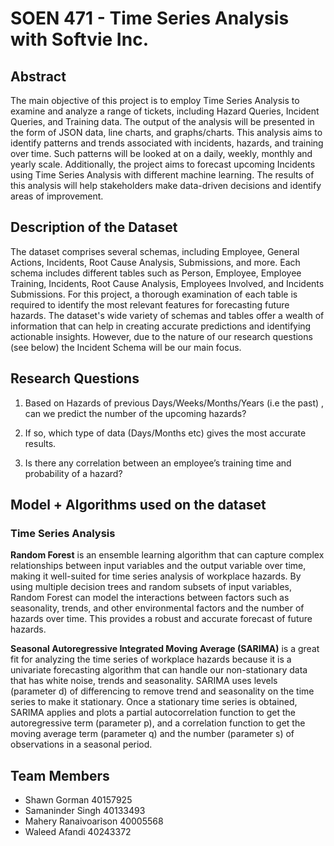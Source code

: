 # SOEN 471 - Time Series Analysis with Softvie Inc. 

## Abstract 

The main objective of this project is to employ Time Series Analysis to examine and analyze a range of tickets, including Hazard Queries, Incident Queries, and Training data. The output of the analysis will be presented in the form of JSON data, line charts, and graphs/charts. This analysis aims to identify patterns and trends associated with incidents, hazards, and training over time. Such patterns will be looked at on a daily, weekly, monthly and yearly scale. Additionally, the project aims to forecast upcoming Incidents using Time Series Analysis with different machine learning. The results of this analysis will help stakeholders make data-driven decisions and identify areas of improvement.

## Description of the Dataset 

The dataset comprises several schemas, including Employee, General Actions, Incidents, Root Cause Analysis, Submissions, and more. Each schema includes different tables such as Person, Employee, Employee Training, Incidents, Root Cause Analysis, Employees Involved, and Incidents Submissions. For this project, a thorough examination of each table is required to identify the most relevant features for forecasting future hazards. The dataset's wide variety of schemas and tables offer a wealth of information that can help in creating accurate predictions and identifying actionable insights. However, due to the nature of our research questions (see below) the Incident Schema will be our main focus.

## Research Questions 

1. Based on Hazards of previous Days/Weeks/Months/Years (i.e the past) , can we predict the number of the upcoming hazards?

2. If so, which type of data (Days/Months etc) gives the most accurate results.

3. Is there any correlation between an employee’s training time and probability of a hazard?

## Model + Algorithms used on the dataset 

 ### Time Series Analysis 

**Random Forest** is an ensemble learning algorithm that can capture complex relationships between input variables and the output variable over time, making it well-suited for time series analysis of workplace hazards. By using multiple decision trees and random subsets of input variables, Random Forest can model the interactions between factors such as seasonality, trends, and other environmental factors and the number of hazards over time. This provides a robust and accurate forecast of future hazards.

**Seasonal Autoregressive Integrated Moving Average (SARIMA)** is a great fit for analyzing the time series of workplace hazards because it is a univariate forecasting algorithm that can handle our non-stationary data that has white noise, trends and seasonality. SARIMA uses levels (parameter d) of differencing to remove trend and seasonality on the time series to make it stationary.  Once a stationary time series is obtained, SARIMA applies and plots a partial autocorrelation function to get the autoregressive term (parameter p), and a correlation function to get the moving average term (parameter q) and the number (parameter s) of observations in a seasonal period. 


## Team Members 

- Shawn Gorman 40157925
- Samaninder Singh 40133493
- Mahery Ranaivoarison 40005568
- Waleed Afandi 40243372






